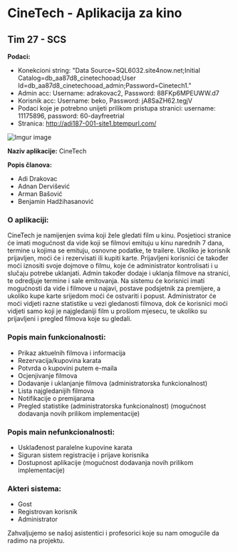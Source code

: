 # CineTech - Aplikacija za kino
## Tim 27 - SCS

**Podaci:**
- Konekcioni string: "Data Source=SQL6032.site4now.net;Initial Catalog=db_aa87d8_cinetechooad;User Id=db_aa87d8_cinetechooad_admin;Password=Cinetech1."
- Admin acc: 
    Username: adrakovac2, Password: 88FKp6MPEUWW.d7
- Korisnik acc: 
    Username: beko, Password: jA8SaZH62.tegjV
- Podaci koje je potrebno unijeti prilikom pristupa stranici: 
    username: 11175896, password: 60-dayfreetrial
- Stranica: http://adi187-001-site1.btempurl.com/

![Imgur image](https://i.imgur.com/Dcqttej.png)

**Naziv aplikacije:** CineTech

**Popis članova:**
- Adi Drakovac
- Adnan Dervišević
- Arman Bašović
- Benjamin Hadžihasanović

### O aplikaciji: 
CineTech je namijenjen svima koji žele gledati film u kinu. Posjetioci stranice će imati mogućnost
da vide koji se filmovi emituju u kinu narednih 7 dana, termine u kojima se emituju, osnovne
podatke, te trailere. Ukoliko je korisnik prijavljen, moći će i rezervisati ili kupiti karte. Prijavljeni
korisnici će također moći iznositi svoje dojmove o filmu, koje će administrator kontrolisati i u
slučaju potrebe uklanjati. Admin također dodaje i uklanja filmove na stranici, te odredjuje
termine i sale emitovanja. Na sistemu će korisnici imati mogućnosti da vide i filmove u najavi,
postave podsjetnik za premijere, a ukoliko kupe karte srijedom moći će ostvariti i popust.
Administrator će moći vidjeti razne statistike u vezi gledanosti filmova, dok će korisnici moći
vidjeti samo koji je najgledaniji film u prošlom mjesecu, te ukoliko su prijavljeni i pregled
filmova koje su gledali.

### Popis main funkcionalnosti:
- Prikaz aktuelnih filmova i informacija
- Rezervacija/kupovina karata
- Potvrda o kupovini putem e-maila
- Ocjenjivanje filmova
- Dodavanje i uklanjanje filmova (administratorska funkcionalnost)
- Lista najgledanijih filmova
- Notifikacije o premijarama
- Pregled statistike (administratorska funkcionalnost)
(mogućnost dodavanja novih prilikom implementacije)

### Popis main nefunkcionalnosti:
- Usklađenost paralelne kupovine karata
- Siguran sistem registracije i prijave korisnika
- Dostupnost aplikacije
(mogućnost dodavanja novih prilikom implementacije)

### Akteri sistema:
- Gost
- Registrovan korisnik
- Administrator

Zahvaljujemo se našoj asistentici i profesorici koje su nam omogućile da radimo na projektu.

